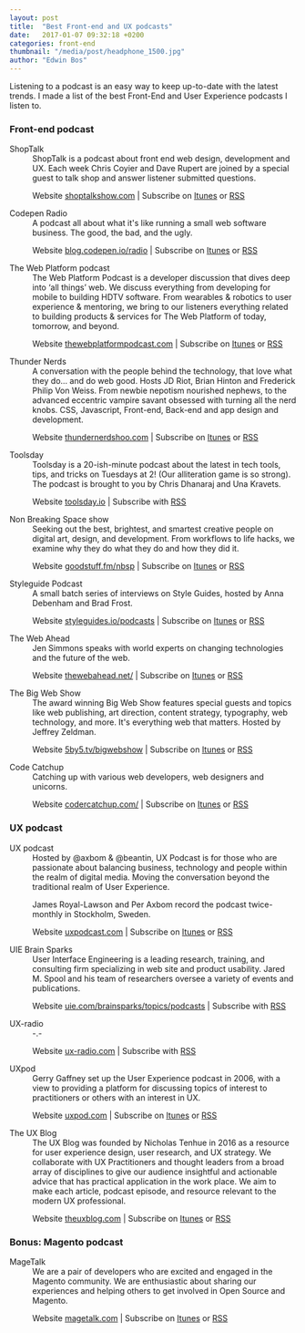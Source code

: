 ```yaml
---
layout: post
title:  "Best Front-end and UX podcasts"
date:   2017-01-07 09:32:18 +0200
categories: front-end
thumbnail: "/media/post/headphone_1500.jpg"
author: "Edwin Bos"
---
```


Listening to a podcast is an easy way to keep up-to-date with the latest trends. I made a list of the best Front-End and User Experience podcasts I listen to.

### Front-end podcast

<dl>

<dt>ShopTalk</dt>
<dd>
ShopTalk is a podcast about front end web design, development and UX. Each week Chris Coyier and Dave Rupert are joined by a special guest to talk shop and answer listener submitted questions.
<p>Website <a href="http://shoptalkshow.com" title="Go to shoptalkshow.com">shoptalkshow.com</a> |
Subscribe on <a href="http://itunes.apple.com/podcast/id493890455">Itunes</a> or <a href="http://shoptalkshow.com/feed/podcast/">RSS</a></p>
</dd>

<dt>Codepen Radio</dt>
<dd>
A podcast all about what it's like running a small web software business. The good, the bad, and the ugly.
<p>Website <a href="https://blog.codepen.io/radio/" title="Go to blog.codepen.io/radio">blog.codepen.io/radio</a> |
Subscribe on <a href="https://itunes.apple.com/us/podcast/codepen-radio/id824437159">Itunes</a> or <a href="https://blog.codepen.io/feed/podcast/">RSS</a></p>
</dd>

<dt>The Web Platform podcast</dt>
<dd>
The Web Platform Podcast is a developer discussion that dives deep into ‘all things’ web. We discuss everything from developing for mobile to building HDTV software. From wearables & robotics to user experience & mentoring, we bring to our listeners everything related to building products & services for The Web Platform of today, tomorrow, and beyond.
<p>Website <a href="http://thewebplatformpodcast.com/" title="Go to thewebplatformpodcast.com">thewebplatformpodcast.com</a> |
Subscribe on <a href="https://itunes.apple.com/us/podcast/the-web-platform-podcast/id899384794">Itunes</a> or <a href="http://thewebplatformpodcast.com/rss">RSS</a></p>
</dd>

<dt>Thunder Nerds</dt>
<dd>
A conversation with the people behind the technology, that love what they do… and do web good. Hosts JD Riot, Brian Hinton and Frederick Philip Von Weiss. From newbie nepotism nourished nephews, to the advanced eccentric vampire savant obsessed with turning all the nerd knobs. CSS, Javascript, Front-end, Back-end and app design and development.
<p>Website <a href="http://thundernerdshoo.com/" title="Go to thundernerdshoo.com">thundernerdshoo.com</a> |
Subscribe on <a href="https://itunes.apple.com/us/podcast/thunder-nerds/id1061809408">Itunes</a> or <a href="http://thundernerdshoo.com/feed/podcast/">RSS</a></p>
</dd>

<dt>Toolsday</dt>
<dd>
Toolsday is a 20-ish-minute podcast about the latest in tech tools, tips, and tricks on Tuesdays at 2! (Our alliteration game is so strong). The podcast is brought to you by Chris Dhanaraj and Una Kravets.
<p>Website <a href="http://www.toolsday.io/" title="Go to toolsday.io">toolsday.io</a> | Subscribe with <a href="http://www.toolsday.io/feeds/rss.xml">RSS</a></p>
</dd>
<dt>Non Breaking Space show</dt>
<dd>
Seeking out the best, brightest, and smartest creative people on digital art, design, and development. From workflows to life hacks, we examine why they do what they do and how they did it.
<p>Website <a href="http://goodstuff.fm/nbsp" title="Go to goodstuff.fm/nbsp">goodstuff.fm/nbsp</a> |
Subscribe on <a href="http://itunes.apple.com/us/podcast/the-non-breaking-space-show/id507162981">Itunes</a> or <a href="http://feeds.goodstuff.fm/nbsp">RSS</a></p>
</dd>
<dt>Styleguide Podcast</dt>
<dd>
A small batch series of interviews on Style Guides, hosted by Anna Debenham and Brad Frost.
<p>Website <a href="http://styleguides.io/podcasts" title="Go to styleguides.io/podcasts">styleguides.io/podcasts</a> |
Subscribe on <a href="https://itunes.apple.com/gb/podcast/the-style-guide-podcast/id960374773">Itunes</a> or <a href="http://feeds.soundcloud.com/users/soundcloud:users:134239947/sounds.rss">RSS</a></p>
</dd>
<dt>The Web Ahead</dt>
<dd>
Jen Simmons speaks with world experts on changing technologies and the future of the web.
<p>Website <a href="http://thewebahead.net/" title="Go to thewebahead.net/">thewebahead.net/</a> |
Subscribe on <a href="http://itunes.apple.com/WebObjects/MZStore.woa/wa/viewPodcast?id=464936442&partnerId=30&siteID=GfpxbBXXpXE-y3gfJGyOQcSr2tOpkzD12A">Itunes</a> or <a href="http://feeds.5by5.tv/webahead">RSS</a></p>
</dd>
<dt>The Big Web Show</dt>
<dd>
The award winning Big Web Show features special guests and topics like web publishing, art direction, content strategy, typography, web technology, and more. It's everything web that matters. Hosted by Jeffrey Zeldman.
<p>Website <a href="http://5by5.tv/bigwebshow" title="Go to 5by5.tv/bigwebshow">5by5.tv/bigwebshow</a> |
Subscribe on <a href="http://itunes.apple.com/WebObjects/MZStore.woa/wa/viewPodcast?id=370445683&partnerId=30&siteID=GfpxbBXXpXE-y3gfJGyOQcSr2tOpkzD12A&uo=8&at=11laDR">Itunes</a> or <a href="http://feeds.5by5.tv/bigwebshow">RSS</a></p>
</dd>
<dt>Code Catchup</dt>
<dd>
Catching up with various web developers, web designers and unicorns.
<p>Website <a href="http://codercatchup.com/" title="Go to codercatchup.com/">codercatchup.com/</a> |
Subscribe on <a href="https://itunes.apple.com/au/podcast/coder-catchup/id965517704">Itunes</a> or <a href="http://simplecast.com/podcasts/381/rss">RSS</a></p>
</dd>
</dl>

### UX podcast

<dl>
<dt>UX podcast</dt>
<dd>
Hosted by @axbom & @beantin, UX Podcast is for those who are passionate about balancing business, technology and people within the realm of digital media. Moving the conversation beyond the traditional realm of User Experience.

James Royal-Lawson and Per Axbom record the podcast twice-monthly in Stockholm, Sweden.
<p>Website <a href="http://uxpodcast.com/" title="Go to uxpodcast.com">uxpodcast.com</a> |
Subscribe on <a href="itpc://feeds.feedburner.com/uxpodcast">Itunes</a> or <a href="http://feeds.feedburner.com/uxpodcast">RSS</a></p>
</dd>
<dt>UIE Brain Sparks</dt>
<dd>
User Interface Engineering is a leading research, training, and consulting firm specializing in web site and product usability. Jared M. Spool and his team of researchers oversee a variety of events and publications.
<p>Website <a href="https://www.uie.com/brainsparks/topics/podcasts/" title="Go to uie.com/brainsparks/topics/podcasts">uie.com/brainsparks/topics/podcasts</a> | Subscribe with <a href="https://www.uie.com/brainsparks/feed/">RSS</a></p>
</dd>
<dt>UX-radio</dt>
<dd>
-.-
<p>Website <a href="http://ux-radio.com/" title="Go to ux-radio.com">ux-radio.com</a> | Subscribe with <a href="http://ux-radio.com/feed/podcast">RSS</a></p>
</dd>
<dt>UXpod</dt>
<dd>
Gerry Gaffney set up the User Experience podcast in 2006, with a view to providing a platform for discussing topics of interest to practitioners or others with an interest in UX.
<p>Website <a href="http://uxpod.com/" title="Go to uxpod.com">uxpod.com</a> |
Subscribe on <a href="https://itunes.apple.com/podcast/uxpod-user-experience-podcast/id163924332?mt=2">Itunes</a> or <a href="http://uxpod.com/?feed=rss2">RSS</a></p>
</dd>
<dt>The UX Blog</dt>
<dd>
The UX Blog was founded by Nicholas Tenhue in 2016 as a resource for user experience design, user research, and UX strategy. We collaborate with UX Practitioners and thought leaders from a broad array of disciplines to give our audience insightful and actionable advice that has practical application in the work place. We aim to make each article, podcast episode, and resource relevant to the modern UX professional.
<p>Website <a href="https://theuxblog.com/" title="Go to theuxblog.com">theuxblog.com</a> |
Subscribe on <a href="http://itunes.apple.com/us/podcast/ux-blog-user-experience-design/id1127946001?mt=2">Itunes</a> or <a href="http://uxblog.libsyn.com/rss">RSS</a></p>
</dd>
</dl>

### Bonus: Magento podcast

<dl>
<dt>MageTalk</dt>
<dd>
We are a pair of developers who are excited and engaged in the Magento community. We are enthusiastic about sharing our experiences and helping others to get involved in Open Source and Magento.
<p>Website <a href="http://magetalk.com/" title="Go to magetalk.com">magetalk.com</a> |
Subscribe on <a href="https://itunes.apple.com/us/podcast/magento-podcast-phillip-kalen/id915408061">Itunes</a> or <a href="http://feeds.feedburner.com/MageTalkAMagentoPodcast">RSS</a></p>
</dd>
</dl>
